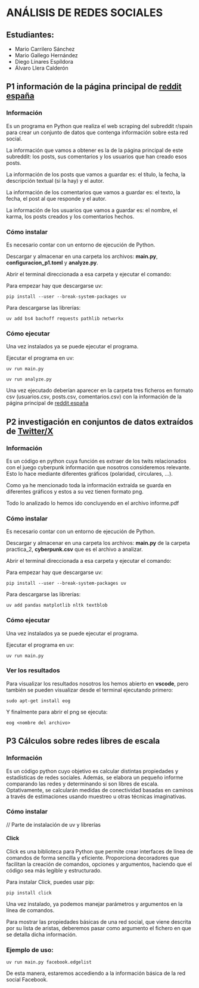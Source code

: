 # ANÁLISIS DE REDES SOCIALES

## Estudiantes:
- Mario Carrilero Sánchez
- Mario Gallego Hernández
- Diego Linares Espíldora
- Álvaro Llera Calderón

## P1 información de la página principal de [reddit españa](https://old.reddit.com/r/spain/)

### Información

Es un programa en Python que realiza el web scraping del subreddit r/spain para crear un conjunto de datos que contenga información sobre esta red social.

La información que vamos a obtener es la de la página principal de este subreddit: los posts, sus comentarios y los usuarios que han creado esos posts.

La información de los posts que vamos a guardar es: el título, la fecha, la descripción textual (si la hay) y el autor.

La información de los comentarios que vamos a guardar es: el texto, la fecha, el post al que responde y el autor.

La información de los usuarios que vamos a guardar es: el nombre, el karma, los posts creados y los comentarios hechos.

### Cómo instalar

Es necesario contar con un entorno de ejecución de Python.

Descargar y almacenar en una carpeta los archivos: **main.py**, **configuracion_p1.toml** y **analyze.py**. 

Abrir el terminal direccionada a esa carpeta y ejecutar el comando:

Para empezar hay que descargarse uv:

~~~
pip install --user --break-system-packages uv
~~~

Para descargarse las librerías:

~~~
uv add bs4 bachoff requests pathlib networkx
~~~

### Cómo ejecutar

Una vez instalados ya se puede ejecutar el programa.

Ejecutar el programa en uv:

~~~
uv run main.py
~~~
~~~ 
uv run analyze.py
~~~


Una vez ejecutado deberían aparecer en la carpeta tres ficheros en formato csv (usuarios.csv, posts.csv, comentarios.csv) con la información de la página principal de [reddit españa](https://old.reddit.com/r/spain/)

## P2 investigación en conjuntos de datos extraídos de [Twitter/X](https://x.com/)

### Información

Es un código en python cuya función es extraer de los twits relacionados con el juego cyberpunk información que nosotros consideremos relevante. Esto lo hace mediante
diferentes gráficos (polaridad, circulares, ...).

Como ya he mencionado toda la información extraída se guarda en diferentes gráficos y estos a su vez tienen formato png.

Todo lo analizado lo hemos ido concluyendo en el archivo informe.pdf

### Cómo instalar

Es necesario contar con un entorno de ejecución de Python.

Descargar y almacenar en una carpeta los archivos: **main.py** de la carpeta practica_2, **cyberpunk.csv** que es el archivo a analizar.

Abrir el terminal direccionada a esa carpeta y ejecutar el comando:

Para empezar hay que descargarse uv:

~~~
pip install --user --break-system-packages uv
~~~

Para descargarse las librerías:

~~~
uv add pandas matplotlib nltk textblob
~~~

### Cómo ejecutar

Una vez instalados ya se puede ejecutar el programa.

Ejecutar el programa en uv:

~~~
uv run main.py
~~~

### Ver los resultados

Para visualizar los resultados nosotros los hemos abierto en **vscode**, pero también se pueden visualizar desde el terminal ejecutando primero:

~~~
sudo apt-get install eog
~~~

Y finalmente para abrir el png se ejecuta:

~~~
eog <nombre del archivo>
~~~

## P3 Cálculos sobre redes libres de escala

### Información

Es un código python cuyo objetivo es calcular distintas propiedades y estadísticas de redes sociales. Además, se elabora un pequeño informe comparando las redes y determinando si son libres de escala.
Optativamente, se calcularán medidas de conectividad basadas en caminos a través de estimaciones usando muestreo u otras técnicas imaginativas.

### Cómo instalar

// Parte de instalación de uv y librerías

#### Click

Click es una biblioteca para Python que permite crear interfaces de línea de comandos de forma sencilla y eficiente. Proporciona decoradores que facilitan la creación de comandos, opciones y argumentos, haciendo que el código sea más legible y estructurado.

Para instalar Click, puedes usar pip:
~~~
pip install click
~~~

Una vez instalado, ya podemos manejar parámetros y argumentos en la línea de comandos.

Para mostrar las propiedades básicas de una red social, que viene descrita por su lista de aristas, deberemos pasar como argumento el fichero en que se detalla dicha información.
### Ejemplo de uso:
~~~
uv run main.py facebook.edgelist
~~~

De esta manera, estaremos accediendo a la información básica de la red social Facebook.
